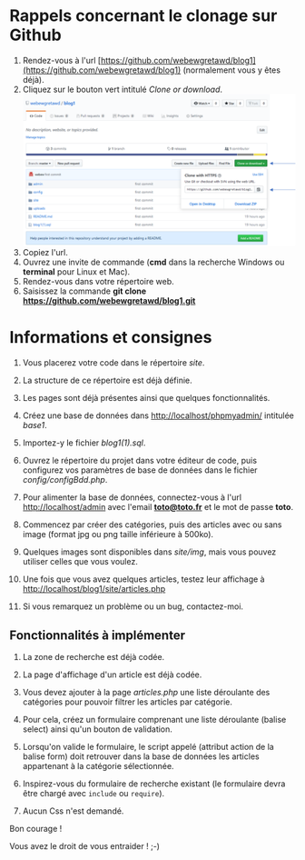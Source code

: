 # Rappels concernant le clonage sur Github
1. Rendez-vous à l'url [https://github.com/webewgretawd/blog1](https://github.com/webewgretawd/blog1) (normalement vous y êtes déjà).
2. Cliquez sur le bouton vert intitulé *Clone or download*.
![Github clone](Image1.png)
3. Copiez l'url.
4. Ouvrez une invite de commande (**cmd** dans la recherche Windows ou **terminal** pour Linux et Mac).
5. Rendez-vous dans votre répertoire web.
6. Saisissez la commande **git clone https://github.com/webewgretawd/blog1.git**

# Informations et consignes
1. Vous placerez votre code dans le répertoire *site*.
2. La structure de ce répertoire est déjà définie.
3. Les pages sont déjà présentes ainsi que quelques fonctionnalités.
4. Créez une base de données dans [http://localhost/phpmyadmin/](http://localhost/phpmyadmin/) intitulée *base1*.
5. Importez-y le fichier *blog1(1).sql*.
6. Ouvrez le répertoire du projet dans votre éditeur de code, puis configurez vos paramètres de base de données dans le fichier *config/configBdd.php*.
7. Pour alimenter la base de données, connectez-vous à l'url [http://localhost/admin](http://localhost/blog1/admin) avec l'email **toto@toto.fr** et le mot de passe **toto**.
8. Commencez par créer des catégories, puis des articles avec ou sans image (format jpg ou png taille inférieure à 500ko).
9. Quelques images sont disponibles dans *site/img*, mais vous pouvez utiliser celles que vous voulez.

10. Une fois que vous avez quelques articles, testez leur affichage à [http://localhost/blog1/site/articles.php](http://localhost/blog1/site/articles.php)
11. Si vous remarquez un problème ou un bug, contactez-moi.

## Fonctionnalités à implémenter
1. La zone de recherche est déjà codée.
2. La page d'affichage d'un article est déjà codée.

3. Vous devez ajouter à la page *articles.php* une liste déroulante des catégories pour pouvoir filtrer les articles par catégorie.
4. Pour cela, créez un formulaire comprenant une liste déroulante (balise select) ainsi qu'un bouton de validation.
5. Lorsqu'on valide le formulaire, le script appelé (attribut action de la balise form) doit retrouver dans la base de données les articles appartenant à la catégorie sélectionnée.
6. Inspirez-vous du formulaire de recherche existant (le formulaire devra être chargé avec `include` ou `require`).
7. Aucun Css n'est demandé.

Bon courage !

Vous avez le droit de vous entraider ! ;-)

